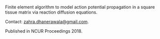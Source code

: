 Finite element algorithm to model action potential propagation in a square tissue matrix via reaction diffusion equations.

Contact: zahra.dhanerawala@gmail.com.

Published in NCUR Proceedings 2018.
